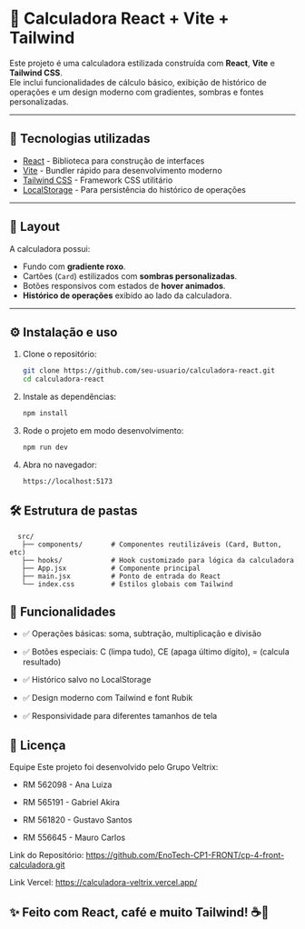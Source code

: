 # 🧮 Calculadora React + Vite + Tailwind

Este projeto é uma calculadora estilizada construída com **React**, **Vite** e **Tailwind CSS**.  
Ele inclui funcionalidades de cálculo básico, exibição de histórico de operações e um design moderno com gradientes, sombras e fontes personalizadas.

---

## 🚀 Tecnologias utilizadas

- [React](https://react.dev/) - Biblioteca para construção de interfaces
- [Vite](https://vitejs.dev/) - Bundler rápido para desenvolvimento moderno
- [Tailwind CSS](https://tailwindcss.com/) - Framework CSS utilitário
- [LocalStorage](https://developer.mozilla.org/pt-BR/docs/Web/API/Window/localStorage) - Para persistência do histórico de operações

---

## 📸 Layout

A calculadora possui:
- Fundo com **gradiente roxo**.
- Cartões (`Card`) estilizados com **sombras personalizadas**.
- Botões responsivos com estados de **hover animados**.
- **Histórico de operações** exibido ao lado da calculadora.

---

## ⚙️ Instalação e uso

1. Clone o repositório:
   ```bash
   git clone https://github.com/seu-usuario/calculadora-react.git
   cd calculadora-react
2. Instale as dependências:

    ```bash
    npm install
    ```
3. Rode o projeto em modo desenvolvimento:

   ```bash
   npm run dev
    ```
    
4. Abra no navegador:
    ```bash
    https://localhost:5173
    ```
## 🛠 Estrutura de pastas
    
      src/
       ├── components/       # Componentes reutilizáveis (Card, Button, etc)
       ├── hooks/            # Hook customizado para lógica da calculadora
       ├── App.jsx           # Componente principal
       ├── main.jsx          # Ponto de entrada do React
       └── index.css         # Estilos globais com Tailwind
    


## 🧩 Funcionalidades
  * ✅ Operações básicas: soma, subtração, multiplicação e divisão

  * ✅ Botões especiais: C (limpa tudo), CE (apaga último dígito), = (calcula resultado)

  * ✅ Histórico salvo no LocalStorage

  * ✅ Design moderno com Tailwind e font Rubik

  * ✅ Responsividade para diferentes tamanhos de tela

## 📜 Licença

Equipe Este projeto foi desenvolvido pelo Grupo Veltrix:

  * RM 562098 - Ana Luiza

  * RM 565191 - Gabriel Akira 

  * RM 561820 - Gustavo Santos 

  * RM 556645 - Mauro Carlos

Link do Repositório:
https://github.com/EnoTech-CP1-FRONT/cp-4-front-calculadora.git

Link Vercel:
https://calculadora-veltrix.vercel.app/

## ✨ Feito com React, café e muito Tailwind! ☕💜
